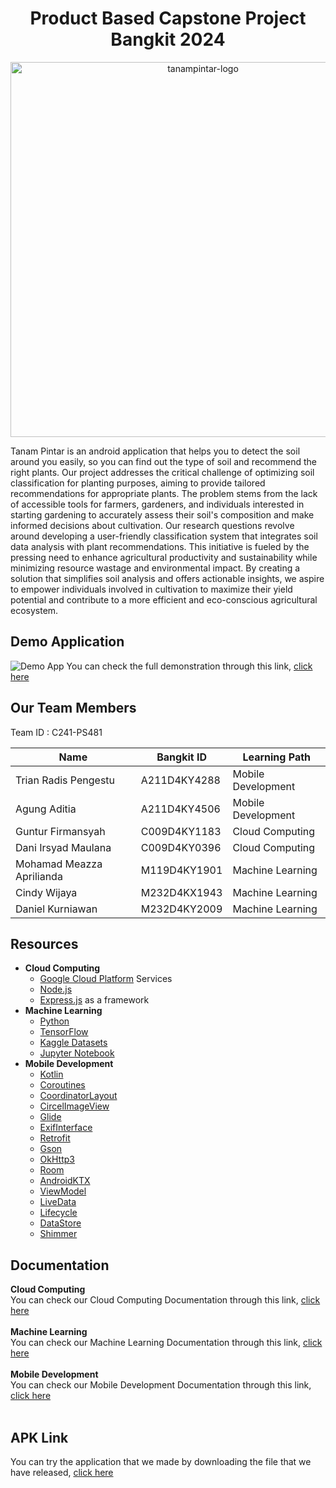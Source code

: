 <p align="center">
  <h1 align="center"><b>Product Based Capstone Project Bangkit 2024</b></h1>
</p>

<p align="center">
  <img src="https://github.com/TanamPintar/Mobile-Development/assets/117373959/9606366e-a406-4b7b-ad4c-c9e7e64aa991" alt="tanampintar-logo" width="600px">
</p>

Tanam Pintar is an android application that helps you to detect the soil around you easily, so you can find out the type of soil and recommend the right plants.
Our project addresses the critical challenge of optimizing soil classification for planting purposes, aiming to provide tailored recommendations for appropriate plants. The problem stems from the lack of accessible tools for farmers, gardeners, and individuals interested in starting gardening to accurately assess their soil's composition and make informed decisions about cultivation. Our research questions revolve around developing a user-friendly classification system that integrates soil data analysis with plant recommendations. This initiative is fueled by the pressing need to enhance agricultural productivity and sustainability while minimizing resource wastage and environmental impact. By creating a solution that simplifies soil analysis and offers actionable insights, we aspire to empower individuals involved in cultivation to maximize their yield potential and contribute to a more efficient and eco-conscious agricultural ecosystem.

## Demo Application
![Demo App](https://github.com/TanamPintar/Mobile-Development/assets/117373959/e8296359-eda7-4980-aa52-229e0167c390)
You can check the full demonstration through this link, [click here](https://drive.google.com/file/d/1wi9bQ-hlQMNTvsZE5ykYUYOiUrdNMoFi/view)

## Our Team Members
Team ID : C241-PS481

| Name                       | Bangkit ID   | Learning Path      |
| ---------------------------| ------------ | ------------------ |
| Trian Radis Pengestu       | A211D4KY4288 | Mobile Development |
| Agung Aditia               | A211D4KY4506 | Mobile Development |
| Guntur Firmansyah          | C009D4KY1183 | Cloud Computing    |
| Dani Irsyad Maulana        | C009D4KY0396 | Cloud Computing    |
| Mohamad Meazza Aprilianda  | M119D4KY1901 | Machine Learning   |
| Cindy Wijaya               | M232D4KX1943 | Machine Learning   |
| Daniel Kurniawan           | M232D4KY2009 | Machine Learning   |

## Resources
- <b>Cloud Computing </b>
  - [Google Cloud Platform](https://cloud.google.com/) Services
  - [Node.js](https://nodejs.org/en)
  - [Express.js](https://expressjs.com/) as a framework
- <b>Machine Learning</b>
  - [Python](https://www.python.org/)
  - [TensorFlow](https://www.tensorflow.org/)
  - [Kaggle Datasets](https://www.kaggle.com/)
  - [Jupyter Notebook](https://jupyter.org/)
- <b>Mobile Development</b>
  - [Kotlin](https://kotlinlang.org/)
  - [Coroutines](https://developer.android.com/kotlin/coroutines)
  - [CoordinatorLayout](https://developer.android.com/reference/androidx/coordinatorlayout/widget/CoordinatorLayout)
  - [CircelImageView](https://github.com/hdodenhof/CircleImageView)
  - [Glide](https://github.com/bumptech/glide)
  - [ExifInterface](https://developer.android.com/reference/android/media/ExifInterface)
  - [Retrofit](https://square-github-io.translate.goog/retrofit/?_x_tr_sl=en&_x_tr_tl=id&_x_tr_hl=id&_x_tr_pto=tc)
  - [Gson](https://github.com/square/retrofit/tree/trunk/retrofit-converters/gson)
  - [OkHttp3](https://square.github.io/okhttp/recipes/)
  - [Room](https://developer.android.com/training/data-storage/room)
  - [AndroidKTX](https://developer.android.com/kotlin/ktx?hl=id)
  - [ViewModel](https://developer.android.com/topic/libraries/architecture/viewmodel)
  - [LiveData](https://developer.android.com/topic/libraries/architecture/livedata)
  - [Lifecycle](https://developer.android.com/guide/components/activities/activity-lifecycle)
  - [DataStore](https://developer.android.com/topic/libraries/architecture/datastore)
  - [Shimmer](https://github.com/facebookarchive/shimmer-android)

## Documentation
<b>Cloud Computing</b><br>
You can check our Cloud Computing Documentation through this link, [click here](https://github.com/TanamPintar/Cloud-Computing)<br><br>
<b>Machine Learning</b><br>
You can check our Machine Learning Documentation through this link, [click here](https://github.com/TanamPintar/Machine-Learning)<br><br>
<b>Mobile Development</b><br>
You can check our Mobile Development Documentation through this link, [click here](https://github.com/TanamPintar/Mobile-Development)<br><br>

## APK Link
You can try the application that we made by downloading the file that we have released, [click here](https://drive.google.com/file/d/1hEQ9HhYTjLG5oJ5c_-Lna5ye2AQ5u8z_/view?usp=sharing)



